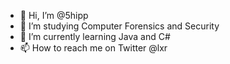 - 👋 Hi, I’m @5hipp
- 👀 I’m studying Computer Forensics and Security
- 🌱 I’m currently learning Java and C#
- 📫 How to reach me on Twitter @lxr

<!---
Shippp/Shippp is a ✨ special ✨ repository because its `README.md` (this file) appears on your GitHub profile.
You can click the Preview link to take a look at your changes.
--->
